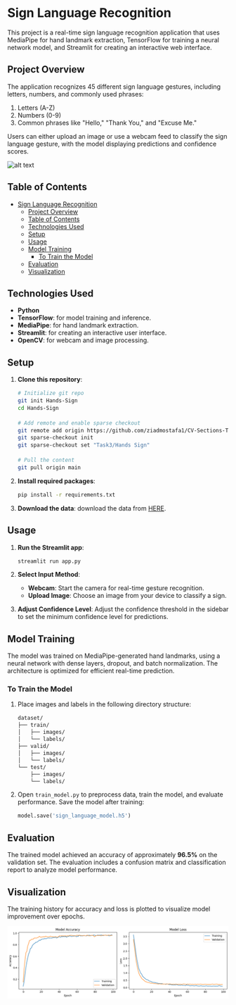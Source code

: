 # Sign Language Recognition

This project is a real-time sign language recognition application that uses MediaPipe for hand landmark extraction, TensorFlow for training a neural network model, and Streamlit for creating an interactive web interface.

## Project Overview

The application recognizes 45 different sign language gestures, including letters, numbers, and commonly used phrases:
1. Letters (A-Z)
2. Numbers (0-9)
3. Common phrases like "Hello," "Thank You," and "Excuse Me."

Users can either upload an image or use a webcam feed to classify the sign language gesture, with the model displaying predictions and confidence scores.

![alt text](demo_split-1.gif)

## Table of Contents

- [Sign Language Recognition](#sign-language-recognition)
  - [Project Overview](#project-overview)
  - [Table of Contents](#table-of-contents)
  - [Technologies Used](#technologies-used)
  - [Setup](#setup)
  - [Usage](#usage)
  - [Model Training](#model-training)
    - [To Train the Model](#to-train-the-model)
  - [Evaluation](#evaluation)
  - [Visualization](#visualization)

## Technologies Used

- **Python**
- **TensorFlow**: for model training and inference.
- **MediaPipe**: for hand landmark extraction.
- **Streamlit**: for creating an interactive user interface.
- **OpenCV**: for webcam and image processing.

## Setup

1. **Clone this repository**:
   ```bash
   # Initialize git repo
   git init Hands-Sign
   cd Hands-Sign

   # Add remote and enable sparse checkout
   git remote add origin https://github.com/ziadmostafa1/CV-Sections-Tasks.git
   git sparse-checkout init
   git sparse-checkout set "Task3/Hands Sign"

   # Pull the content
   git pull origin main
   ```

2. **Install required packages**:
   ```bash
   pip install -r requirements.txt
   ```

3. **Download the data**:
   download the data from [HERE](https://universe.roboflow.com/vishaal-w63ex/signs-n3pju-zgvif).

## Usage

1. **Run the Streamlit app**:
   ```bash
   streamlit run app.py
   ```

2. **Select Input Method**:
   - **Webcam**: Start the camera for real-time gesture recognition.
   - **Upload Image**: Choose an image from your device to classify a sign.

3. **Adjust Confidence Level**:
   Adjust the confidence threshold in the sidebar to set the minimum confidence level for predictions.

## Model Training

The model was trained on MediaPipe-generated hand landmarks, using a neural network with dense layers, dropout, and batch normalization. The architecture is optimized for efficient real-time prediction.

### To Train the Model

1. Place images and labels in the following directory structure:
   ```
   dataset/
   ├── train/
   │   ├── images/
   │   └── labels/
   ├── valid/
   │   ├── images/
   │   └── labels/
   └── test/
       ├── images/
       └── labels/
   ```

2. Open `train_model.py` to preprocess data, train the model, and evaluate performance. Save the model after training:
   ```python
   model.save('sign_language_model.h5')
   ```

## Evaluation

The trained model achieved an accuracy of approximately **96.5%** on the validation set. The evaluation includes a confusion matrix and classification report to analyze model performance.

## Visualization

The training history for accuracy and loss is plotted to visualize model improvement over epochs.

![alt text](output.png)
